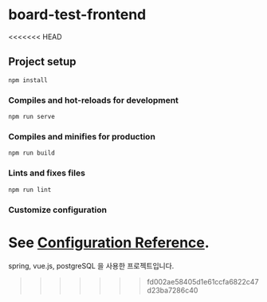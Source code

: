 # board-test-frontend
<<<<<<< HEAD

## Project setup
```
npm install
```

### Compiles and hot-reloads for development
```
npm run serve
```

### Compiles and minifies for production
```
npm run build
```

### Lints and fixes files
```
npm run lint
```

### Customize configuration
See [Configuration Reference](https://cli.vuejs.org/config/).
=======
spring, vue.js, postgreSQL 을 사용한 프로젝트입니다.
>>>>>>> fd002ae58405d1e61ccfa6822c47d23ba7286c40
